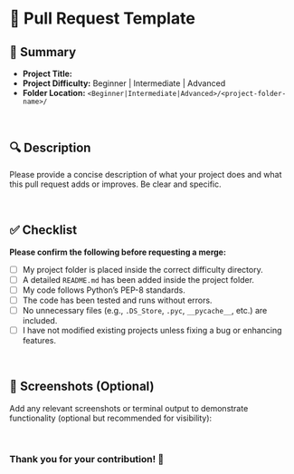 # 🔀 Pull Request Template

## 📌 Summary

- **Project Title:**
- **Project Difficulty:** Beginner | Intermediate | Advanced
- **Folder Location:** `<Beginner|Intermediate|Advanced>/<project-folder-name>/`

<br/>

## 🔍 Description

Please provide a concise description of what your project does and what this pull request adds or improves. Be clear and specific.

<br/>

## ✅ Checklist

**Please confirm the following before requesting a merge:**

- [ ] My project folder is placed inside the correct difficulty directory.
- [ ] A detailed `README.md` has been added inside the project folder.
- [ ] My code follows Python’s PEP-8 standards.
- [ ] The code has been tested and runs without errors.
- [ ] No unnecessary files (e.g., `.DS_Store`, `.pyc`, `__pycache__`, etc.) are included.
- [ ] I have not modified existing projects unless fixing a bug or enhancing features.

<br/>

## 📸 Screenshots (Optional)

Add any relevant screenshots or terminal output to demonstrate functionality (optional but recommended for visibility):

<br/>

### Thank you for your contribution! 🚀
